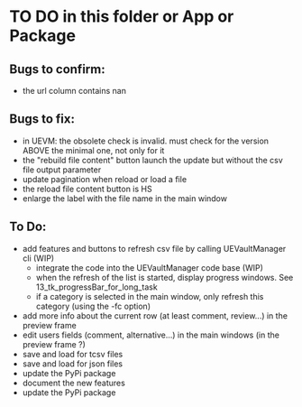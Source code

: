 # TO DO in this folder or App or Package

## Bugs to confirm:

- the url column contains nan

## Bugs to fix:

- in UEVM: the obsolete check is invalid. must check for the version ABOVE the minimal one, not only for it
- the "rebuild file content" button launch the update but without the csv file output parameter
- update pagination when reload or load a file
- the reload file content button is HS
- enlarge the label with the file name in the main window

## To Do:

- add features and buttons to refresh csv file by calling UEVaultManager cli (WIP)
  - integrate the code into the UEVaultManager code base (WIP)
  - when the refresh of the list is started, display progress windows. See 13_tk_progressBar_for_long_task
  - if a category is selected in the main window, only refresh this category (using the -fc option)
- add more info about the current row (at least comment, review...) in the preview frame
- edit users fields (comment, alternative...) in the main windows (in the preview frame ?)
- save and load for tcsv files
- save and load for json files
- update the PyPi package
- document the new features
- update the PyPi package
